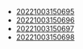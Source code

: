 - [20221003150695](/zet/20221003150695/README.md)
- [20221003150696](/zet/20221003150696/README.md)
- [20221003150697](/zet/20221003150697/README.md)
- [20221003150698](/zet/20221003150698/README.md)
